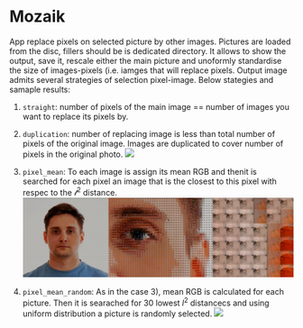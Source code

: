 # Mozaik
App replace pixels on selected picture by other images.
Pictures are loaded from the disc, fillers should be is dedicated directory.
It allows to show the output, save it, rescale either the main picture and unoformly standardise the size of images-pixels (i.e. iamges that will replace pixels.
Output image admits several strategies of selection pixel-image. Below stategies and samaple results:
1) `straight`: number of pixels of the main image == number of images you want to replace its pixels by.

2) `duplication`: number of replacing image is less than total number of pixels of the original image. Images are duplicated to cover number of pixels in the original photo.
![](https://github.com/dariusz-piekarz/Mozaik/blob/master/duplication.png)
3) `pixel_mean`: To each image is assign its mean RGB and thenit is searched for each pixel an image that is the closest to this pixel with respec to the $\mathcal{l}^2$ distance.
![](https://github.com/dariusz-piekarz/Mozaik/blob/master/pixel_mean.png)
4)  `pixel_mean_random`: As in the case 3), mean RGB is calculated for each picture. Then it is searached for 30 lowest $l^2$ distancecs and using uniform distribution a picture is randomly selected.
![](https://github.com/dariusz-piekarz/Mozaik/blob/master/pixel_mean_random.png)
